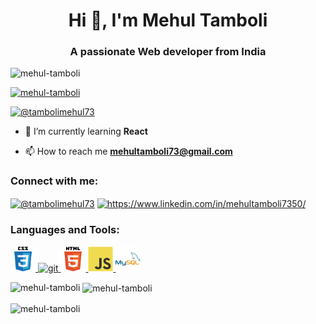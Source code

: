 <h1 align="center">Hi 👋, I'm Mehul Tamboli</h1>
<h3 align="center">A passionate Web developer from India</h3>

<p align="left"> <img src="https://komarev.com/ghpvc/?username=mehul-tamboli&label=Profile%20views&color=0e75b6&style=flat" alt="mehul-tamboli" /> </p>

<p align="left"> <a href="https://github.com/ryo-ma/github-profile-trophy"><img src="https://github-profile-trophy.vercel.app/?username=mehul-tamboli" alt="mehul-tamboli" /></a> </p>

<p align="left"> <a href="https://twitter.com/@tambolimehul73" target="blank"><img src="https://img.shields.io/twitter/follow/@tambolimehul73?logo=twitter&style=for-the-badge" alt="@tambolimehul73" /></a> </p>

- 🌱 I’m currently learning **React**

- 📫 How to reach me **mehultamboli73@gmail.com**

<h3 align="left">Connect with me:</h3>
<p align="left">
<a href="https://twitter.com/@tambolimehul73" target="blank"><img align="center" src="https://raw.githubusercontent.com/rahuldkjain/github-profile-readme-generator/master/src/images/icons/Social/twitter.svg" alt="@tambolimehul73" height="30" width="40" /></a>
<a href="https://linkedin.com/in/https://www.linkedin.com/in/mehultamboli7350/" target="blank"><img align="center" src="https://raw.githubusercontent.com/rahuldkjain/github-profile-readme-generator/master/src/images/icons/Social/linked-in-alt.svg" alt="https://www.linkedin.com/in/mehultamboli7350/" height="30" width="40" /></a>
</p>

<h3 align="left">Languages and Tools:</h3>
<p align="left"> <a href="https://www.w3schools.com/css/" target="_blank" rel="noreferrer"> <img src="https://raw.githubusercontent.com/devicons/devicon/master/icons/css3/css3-original-wordmark.svg" alt="css3" width="40" height="40"/> </a> <a href="https://git-scm.com/" target="_blank" rel="noreferrer"> <img src="https://www.vectorlogo.zone/logos/git-scm/git-scm-icon.svg" alt="git" width="40" height="40"/> </a> <a href="https://www.w3.org/html/" target="_blank" rel="noreferrer"> <img src="https://raw.githubusercontent.com/devicons/devicon/master/icons/html5/html5-original-wordmark.svg" alt="html5" width="40" height="40"/> </a> <a href="https://developer.mozilla.org/en-US/docs/Web/JavaScript" target="_blank" rel="noreferrer"> <img src="https://raw.githubusercontent.com/devicons/devicon/master/icons/javascript/javascript-original.svg" alt="javascript" width="40" height="40"/> </a> <a href="https://www.mysql.com/" target="_blank" rel="noreferrer"> <img src="https://raw.githubusercontent.com/devicons/devicon/master/icons/mysql/mysql-original-wordmark.svg" alt="mysql" width="40" height="40"/> </a> </p>

<p><img align="left" src="https://github-readme-stats.vercel.app/api/top-langs?username=mehul-tamboli&show_icons=true&locale=en&layout=compact" alt="mehul-tamboli" /></p>

<p>&nbsp;<img align="center" src="https://github-readme-stats.vercel.app/api?username=mehul-tamboli&show_icons=true&locale=en" alt="mehul-tamboli" /></p>

<p><img align="center" src="https://github-readme-streak-stats.herokuapp.com/?user=mehul-tamboli&" alt="mehul-tamboli" /></p>
